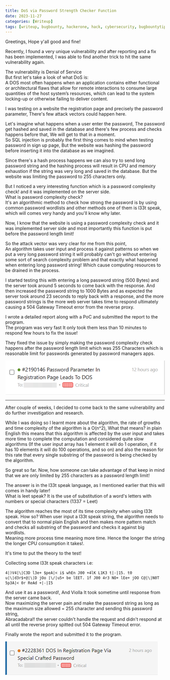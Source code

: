 ```yaml
---
title: DoS via Password Strength Checker Function
date: 2023-11-27
categories: [Writeup]
tags: [writeup, bugbounty, hackerone, hack, cybersecurity, bugbountytip, DOS, bugcrowd, web, pentest]
---
```




Greetings, Hope y'all good and fine!

Recently, I found a very unique vulnerability and after reporting and a fix has been implemented, I was able to find another trick to hit the same vulnerability again. 

The vulnerability is Denial of Service    
But first let's take a look of what DoS is:   
A DOS most often happens when an application contains either functional or architectural flaws that allow for remote interactions to consume large quantities of the host system’s resources, which can lead to the system locking-up or otherwise failing to deliver content.

I was testing on a website the registration page and precisely the password parameter,
There's few attack vectors could happen here.

Let's imagine what happens when a user enter the password, The password get hashed and saved in the database and there's few process and checks happens before that, We will get to that in a moment.  
So SQL injection is probably the first thing comes to mind when testing password in sign up page, But the website was hashing the password before inserting it into the database as we imagined.

Since there's a hash process happens we can also try to send long password string and the hashing process will result in CPU and memory exhaustion if the string was very long and saved in the database. But the website was limiting the password to 255 characters only.

But I noticed a very interesting function which is a password complexity check! and it was implemented on the server side.    
What is password complexity check?    
It's an algorithmic method to check how strong the password is by using common password wordlists and other methods one of them is l33t speak, which will comes very handy and you'll know why later.


Now, I know that the website is using a password complexity check and it was implemented server side and most importantly this function is put before the password length limit!

So the attack vector was very clear for me from this point,   
An algorithm takes user input and process it against patterns so when we put a very long password string it will probably can't go without entering some sort of search complexity problem and that exactly what happened when entering long password string! Which cause computing resources to be drained in the process.


I started testing this with entering a long password string (500 Bytes) and the server took around 5 seconds to come back with the response. And then increased the password string to 1000 Bytes and as expected the server took around 23 seconds to reply back with a response, and the more password strings is the more web server takes time to respond ultimately causing a 504 Gateway Timeout error from the reverse proxy.

I wrote a detailed report along with a PoC and submitted the report to the program.   
The program was very fast It only took them less than 10 minutes to respond few hours to fix the issue!

They fixed the issue by simply making the password complexity check happens after the password length limit which was 255 Characters which is reasonable limit for passwords generated by password managers apps.

![Alt text](/assets/img/dos-h1/2023-11-09_15-29.png)

-----


After couple of weeks, I decided to come back to the same vulnerability and do further investigation and research.

While I was doing so I learnt more about the algorithm, the rate of growths and time complexity of the algorithm is a O(n^2), What that means? in plain English this means that this algorithm is affected by the user input and takes more time to complete the computation and considered quite slow algorithms (If the user input array has 1 element it will do 1 operation, if it has 10 elements it will do 100 operations, and so on) and also the reason for this rate that every single substring of the password is being checked by the algorithm.  

So great so far. Now, how someone can take advantage of that keep in mind that we are only limited by 255 characters as a password length limit!


The answer is in the l33t speak language, as I mentioned earlier that this will comes in handy later!     
What is leet speak? It is the use of substitution of a word's letters with numbers or special characters (1337 = Leet)

The algorithm reaches the most of its time complexity when using l33t speak.
How so? When user input a l33t speak string, the algorithm needs to convert that to normal plain English and then makes more pattern match and checks all substring of the password and checks it against big wordlists.   
Meaning more process time meaning more time. Hence the longer the string the longer CPU consumption it takes!.

It's time to put the theory to the test!

Collecting some l33t speak characters i.e:

```
4|)V4|\|C3D l3e+ $peA|< i$ whEn J00 +4lK L1K3 t|-|15. t0 u|\|d3r$+@|\|D jOo |\/|u5+ be lEET. 1f J00 4r3 NO+ lEe+ jOO C@|\|N0T 5p3A|< 0r ReAd +|-|I5
```

And use it as a password!, And Violla It took sometime until response from the server came back.   
Now maximizing the server pain and make the password string as long as the maximum size allowed = 255 character and sending this password string,   
Abracadabra!! the server couldn't handle the request and didn't respond at all until the reverse proxy spitted out 504 Gateway Timeout error.

Finally wrote the report and submitted it to the program. 

![Alt text](/assets/img/dos-h1/2023-10-31_11-03.png)
